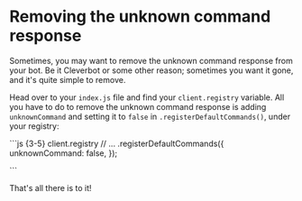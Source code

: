 # Removing the unknown command response

Sometimes, you may want to remove the unknown command response from your bot. Be it Cleverbot or some other reason; sometimes you want it gone, and it's quite simple to remove.

Head over to your `index.js` file and find your `client.registry` variable. All you have to do to remove the unknown command response is adding `unknownCommand` and setting it to `false` in `.registerDefaultCommands()`, under your registry:

\`\`\`js {3-5} client.registry // ... .registerDefaultCommands\({ unknownCommand: false, }\);

\`\`\`

That's all there is to it!

